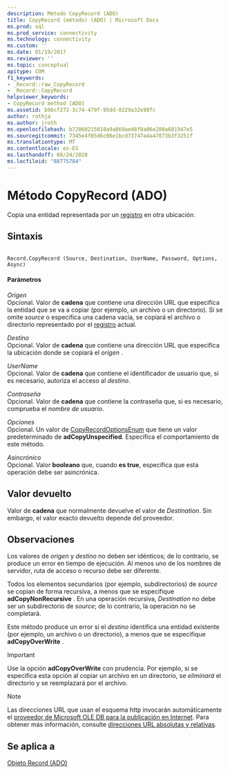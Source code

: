 ```yaml
---
description: Método CopyRecord (ADO)
title: CopyRecord (método) (ADO) | Microsoft Docs
ms.prod: sql
ms.prod_service: connectivity
ms.technology: connectivity
ms.custom: ''
ms.date: 01/19/2017
ms.reviewer: ''
ms.topic: conceptual
apitype: COM
f1_keywords:
- _Record::raw_CopyRecord
- _Record::CopyRecord
helpviewer_keywords:
- CopyRecord method [ADO]
ms.assetid: b9bcf272-3c74-479f-95dd-0229a32e98fc
author: rothja
ms.author: jroth
ms.openlocfilehash: b72860215018a9a869aed8f0a06e280a601947e5
ms.sourcegitcommit: 7345e4f05d6c06e1bcd73747a4a47873b3f3251f
ms.translationtype: MT
ms.contentlocale: es-ES
ms.lasthandoff: 08/24/2020
ms.locfileid: "88775784"
---
```

# <a name="copyrecord-method-ado"></a>Método CopyRecord (ADO)
Copia una entidad representada por un [registro](./record-object-ado.md) en otra ubicación.  
  
## <a name="syntax"></a>Sintaxis  
  
```  
  
Record.CopyRecord (Source, Destination, UserName, Password, Options, Async)  
```  
  
#### <a name="parameters"></a>Parámetros  
 *Origen*  
 Opcional. Valor de **cadena** que contiene una dirección URL que especifica la entidad que se va a copiar (por ejemplo, un archivo o un directorio). Si se omite *source* o especifica una cadena vacía, se copiará el archivo o directorio representado por el [registro](./record-object-ado.md) actual.  
  
 *Destino*  
 Opcional. Valor de **cadena** que contiene una dirección URL que especifica la ubicación donde se copiará el *origen* .  
  
 *UserName*  
 Opcional. Valor de **cadena** que contiene el identificador de usuario que, si es necesario, autoriza el acceso al *destino*.  
  
 *Contraseña*  
 Opcional. Valor de **cadena** que contiene la contraseña que, si es necesario, comprueba el *nombre de usuario*.  
  
 *Opciones*  
 Opcional. Un valor de [CopyRecordOptionsEnum](./copyrecordoptionsenum.md) que tiene un valor predeterminado de **adCopyUnspecified**. Especifica el comportamiento de este método.  
  
 *Asincrónico*  
 Opcional. Valor **booleano** que, cuando **es true**, especifica que esta operación debe ser asincrónica.  
  
## <a name="return-value"></a>Valor devuelto  
 Valor de **cadena** que normalmente devuelve el valor de *Destination*. Sin embargo, el valor exacto devuelto depende del proveedor.  
  
## <a name="remarks"></a>Observaciones  
 Los valores de *origen* y *destino* no deben ser idénticos; de lo contrario, se produce un error en tiempo de ejecución. Al menos uno de los nombres de servidor, ruta de acceso o recurso debe ser diferente.  
  
 Todos los elementos secundarios (por ejemplo, subdirectorios) de *source* se copian de forma recursiva, a menos que se especifique **adCopyNonRecursive** . En una operación recursiva, *Destination* no debe ser un subdirectorio de *source*; de lo contrario, la operación no se completará.  
  
 Este método produce un error si el *destino* identifica una entidad existente (por ejemplo, un archivo o un directorio), a menos que se especifique **adCopyOverWrite** .  
  
> [!IMPORTANT]
>  Use la opción **adCopyOverWrite** con prudencia. Por ejemplo, si se especifica esta opción al copiar un archivo en un directorio, se *eliminará* el directorio y se reemplazará por el archivo.  
  
> [!NOTE]
>  Las direcciones URL que usan el esquema http invocarán automáticamente el [proveedor de Microsoft OLE DB para la publicación en Internet](../../guide/appendixes/microsoft-ole-db-provider-for-internet-publishing.md). Para obtener más información, consulte [direcciones URL absolutas y relativas](../../guide/data/absolute-and-relative-urls.md).  
  
## <a name="applies-to"></a>Se aplica a  
 [Objeto Record (ADO)](./record-object-ado.md)